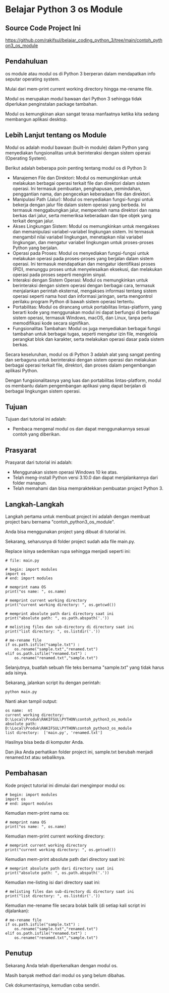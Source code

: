 # Belajar Python 3 os Module

## Source Code Project Ini

https://github.com/rakifsul/belajar_coding_python_3/tree/main/contoh_python3_os_module

## Pendahuluan

os module atau modul os di Python 3 berperan dalam mendapatkan info seputar operating system.

Mulai dari mem-print current working directory hingga me-rename file.

Modul os merupakan modul bawaan dari Python 3 sehingga tidak diperlukan penginstalan package tambahan.

Modul os kemungkinan akan sangat terasa manfaatnya ketika kita sedang membangun aplikasi desktop.

## Lebih Lanjut tentang os Module

Modul os adalah modul bawaan (built-in module) dalam Python yang menyediakan fungsionalitas untuk berinteraksi dengan sistem operasi (Operating System).

Berikut adalah beberapa poin penting tentang modul os di Python 3:

-   Manajemen File dan Direktori: Modul os memungkinkan untuk melakukan berbagai operasi terkait file dan direktori dalam sistem operasi. Ini termasuk pembuatan, penghapusan, pemindahan, penggantian nama, dan pengecekan keberadaan file dan direktori.
-   Manipulasi Path (Jalur): Modul os menyediakan fungsi-fungsi untuk bekerja dengan jalur file dalam sistem operasi yang berbeda. Ini termasuk menggabungkan jalur, memperoleh nama direktori dan nama berkas dari jalur, serta memeriksa keberadaan dan tipe objek yang terkait dengan jalur.
-   Akses Lingkungan Sistem: Modul os memungkinkan untuk mengakses dan memanipulasi variabel-variabel lingkungan sistem. Ini termasuk mengambil nilai variabel lingkungan, menetapkan nilai variabel lingkungan, dan mengatur variabel lingkungan untuk proses-proses Python yang berjalan.
-   Operasi pada Proses: Modul os menyediakan fungsi-fungsi untuk melakukan operasi pada proses-proses yang berjalan dalam sistem operasi. Ini termasuk mendapatkan dan mengatur identifikasi proses (PID), menunggu proses untuk menyelesaikan eksekusi, dan melakukan operasi pada proses seperti mengirim sinyal.
-   Interaksi dengan Sistem Operasi: Modul os memungkinkan untuk berinteraksi dengan sistem operasi dengan berbagai cara, termasuk menjalankan perintah eksternal, mengakses informasi tentang sistem operasi seperti nama host dan informasi jaringan, serta mengontrol perilaku program Python di bawah sistem operasi tertentu.
-   Portabilitas: Modul os dirancang untuk portabilitas lintas-platform, yang berarti kode yang menggunakan modul ini dapat berfungsi di berbagai sistem operasi, termasuk Windows, macOS, dan Linux, tanpa perlu memodifikasi kode secara signifikan.
-   Fungsionalitas Tambahan: Modul os juga menyediakan berbagai fungsi tambahan untuk berbagai tugas, seperti mengatur izin file, mengelola perangkat blok dan karakter, serta melakukan operasi dasar pada sistem berkas.

Secara keseluruhan, modul os di Python 3 adalah alat yang sangat penting dan serbaguna untuk berinteraksi dengan sistem operasi dan melakukan berbagai operasi terkait file, direktori, dan proses dalam pengembangan aplikasi Python.

Dengan fungsionalitasnya yang luas dan portabilitas lintas-platform, modul os membantu dalam pengembangan aplikasi yang dapat berjalan di berbagai lingkungan sistem operasi.

## Tujuan

Tujuan dari tutorial ini adalah:

-   Pembaca mengenal modul os dan dapat menggunakannya sesuai contoh yang diberikan.

## Prasyarat

Prasyarat dari tutorial ini adalah:

-   Menggunakan sistem operasi Windows 10 ke atas.
-   Telah meng-install Python versi 3.10.0 dan dapat menjalankannya dari folder manapun.
-   Telah memahami dan bisa mempraktekkan pembuatan project Python 3.

## Langkah-Langkah

Langkah pertama untuk membuat project ini adalah dengan membuat project baru bernama "contoh_python3_os_module".

Anda bisa menggunakan project yang dibuat di tutorial ini.

Sekarang, seharusnya di folder project sudah ada file main.py.

Replace isinya sedemikan rupa sehingga menjadi seperti ini:

```
# file: main.py

# begin: import modules
import os
# end: import modules

# memprint nama OS
print("os name: ", os.name)

# memprint current working directory
print("current working directory: ", os.getcwd())

# memprint absolute path dari directory saat ini
print("absolute path: ", os.path.abspath('.'))

# melisting files dan sub-directory di directory saat ini
print("list directory: ", os.listdir('.'))

# me-rename file
if os.path.isfile("sample.txt") :
    os.rename("sample.txt","renamed.txt")
elif os.path.isfile("renamed.txt") :
    os.rename("renamed.txt","sample.txt")
```

Selanjutnya, buatlah sebuah file teks bernama "sample.txt" yang tidak harus ada isinya.

Sekarang, jalankan script itu dengan perintah:

```
python main.py
```

Nanti akan tampil output:

```
os name:  nt
current working directory:  D:\Local\Produk\RAKIFSUL\PYTHON\contoh_python3_os_module
absolute path:  D:\Local\Produk\RAKIFSUL\PYTHON\contoh_python3_os_module
list directory:  ['main.py', 'renamed.txt']
```

Hasilnya bisa beda di komputer Anda.

Dan jika Anda perhatikan folder project ini, sample.txt berubah menjadi renamed.txt atau sebaliknya.

## Pembahasan

Kode project tutorial ini dimulai dari mengimpor modul os:

```
# begin: import modules
import os
# end: import modules
```

Kemudian mem-print nama os:

```
# memprint nama OS
print("os name: ", os.name)
```

Kemudian mem-print current working directory:

```
# memprint current working directory
print("current working directory: ", os.getcwd())
```

Kemudian mem-print absolute path dari directory saat ini:

```
# memprint absolute path dari directory saat ini
print("absolute path: ", os.path.abspath('.'))
```

Kemudian me-listing isi dari directory saat ini:

```
# melisting files dan sub-directory di directory saat ini
print("list directory: ", os.listdir('.'))
```

Kemudian me-rename file secara bolak balik (di setiap kali script ini dijalankan):

```
# me-rename file
if os.path.isfile("sample.txt") :
    os.rename("sample.txt","renamed.txt")
elif os.path.isfile("renamed.txt") :
    os.rename("renamed.txt","sample.txt")
```

## Penutup

Sekarang Anda telah diperkenalkan dengan modul os.

Masih banyak method dari modul os yang belum dibahas.

Cek dokumentasinya, kemudian coba sendiri.

